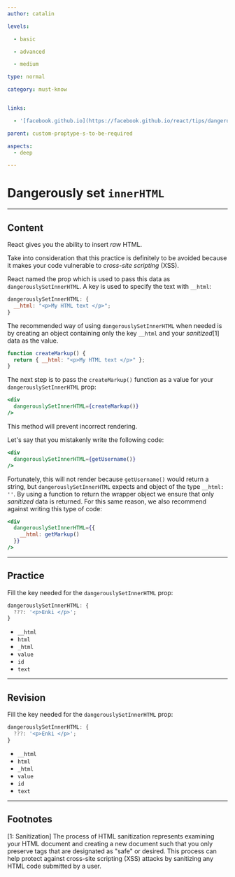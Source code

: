 ```yaml
---
author: catalin

levels:

  - basic

  - advanced

  - medium

type: normal

category: must-know


links:

  - '[facebook.github.io](https://facebook.github.io/react/tips/dangerously-set-inner-html.html){website}'

parent: custom-proptype-s-to-be-required

aspects:
  - deep

---
```


# Dangerously set `innerHTML`

---
## Content

React gives you the ability to insert *raw* HTML.

Take into consideration that this practice is definitely to be avoided because it makes your code vulnerable to *cross-site scripting* (XSS).

React named the prop which is used to pass this data as `dangerouslySetInnerHTML`. A key is used to specify the text with `__html`:

```jsx
dangerouslySetInnerHTML: {
  __html: "<p>My HTML text </p>";
}
```

The recommended way of using `dangerouslySetInnerHTML` when needed is by creating an object containing only the key `__html` and your *sanitized*[1] data as the value.

```jsx
function createMarkup() {
  return { __html: "<p>My HTML text </p>" };
}
```

The next step is to pass the `createMarkup()` function as a value for your `dangerouslySetInnerHTML` prop:

```jsx
<div
  dangerouslySetInnerHTML={createMarkup()}
/>
```

This method will prevent incorrect rendering.

Let's say that you mistakenly write the following code:

```jsx
<div
  dangerouslySetInnerHTML={getUsername()}
/>
```

Fortunately, this will not render because `getUsername()` would return a string, but `dangerouslySetInnerHTML` expects and object of the type `__html: ''`. By using a function to return the wrapper object we ensure that only *sanitized* data is returned. For this same reason, we also recommend against writing this type of code:

```jsx
<div
  dangerouslySetInnerHTML={{
    __html: getMarkup()
  }}
/>
```

---
## Practice

Fill the key needed for the `dangerouslySetInnerHTML` prop:
```javascript
dangerouslySetInnerHTML: {
  ???: '<p>Enki </p>';
}
```


* `__html`
* `html`
* `_html`
* `value`
* `id`
* `text`

---
## Revision

Fill the key needed for the `dangerouslySetInnerHTML` prop:
```javascript
dangerouslySetInnerHTML: {
  ???: '<p>Enki </p>';
}
```


* `__html`
* `html`
* `_html`
* `value`
* `id`
* `text`

---
## Footnotes

[1: Sanitization]
The process of HTML sanitization represents examining your HTML document and creating a new document such that you only preserve tags that are designated as "safe" or desired. This process can help protect against cross-site scripting (XSS) attacks by sanitizing any HTML code submitted by a user.
